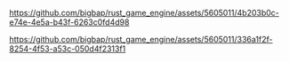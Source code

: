 https://github.com/bigbap/rust_game_engine/assets/5605011/4b203b0c-e74e-4e5a-b43f-6263c0fd4d98

https://github.com/bigbap/rust_game_engine/assets/5605011/336a1f2f-8254-4f53-a53c-050d4f2313f1
